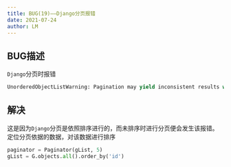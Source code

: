 ```yaml
---
title: BUG(19)——Django分页报错
date: 2021-07-24
author: LM
---
```


## BUG描述

`Django`分页时报错

```python
UnorderedObjectListWarning: Pagination may yield inconsistent results with an unordered object_list: <class 'sign.models.Guest'> QuerySet.paginator = Paginator(guest_list,5)
```

## 解决

这是因为`Django`分页是依照排序进行的，而未排序时进行分页便会发生该报错。定位分页依据的数据，对该数据进行排序

```python
paginator = Paginator(gList, 5)
gList = G.objects.all().order_by('id')
```

